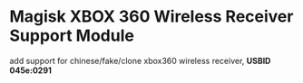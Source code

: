 # Magisk XBOX 360 Wireless Receiver Support Module

add support for chinese/fake/clone xbox360 wireless receiver, **USBID 045e:0291**
